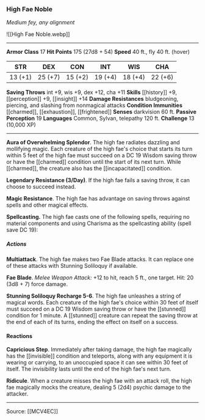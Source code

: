 ### High Fae Noble
_Medium fey, any alignment_

![[High Fae Noble.webp]]




---

**Armor Class** 17
**Hit Points** 175 (27d8 + 54)
**Speed** 40 ft., fly 40 ft. (hover)

| STR     | DEX     | CON     | INT     | WIS     | CHA     |
|---------|---------|---------|---------|---------|---------|
| 13 (+1) | 25 (+7) | 15 (+2) | 19 (+4) | 18 (+4) | 22 (+6) |

**Saving Throws** int +9, wis +9, dex +12, cha +11
**Skills** [[history]] +9, [[perception]] +9, [[insight]] +14
**Damage Resistances** bludgeoning, piercing, and slashing from nonmagical attacks
**Condition Immunities** [[charmed]], [[exhaustion]], [[frightened]]
**Senses** darkvision 60 ft.
**Passive Perception** 19
**Languages** Common, Sylvan, telepathy 120 ft.
**Challenge** 13 (10,000 XP)

---

**Aura of Overwhelming Splendor**. The high fae radiates dazzling and mollifying magic. Each creature of the high fae's choice that starts its turn within 5 feet of the high fae must succeed on a DC 19 Wisdom saving throw or have the [[charmed]] condition until the start of its next turn. While [[charmed]], the creature also has the [[incapacitated]] condition.

**Legendary Resistance (3/Day)**. If the high fae fails a saving throw, it can choose to succeed instead.

**Magic Resistance**. The high fae has advantage on saving throws against spells and other magical effects.

**Spellcasting.** The high fae casts one of the following spells, requiring no material components and using Charisma as the spellcasting ability (spell save DC 19):

##### Actions
**Multiattack**. The high fae makes two Fae Blade attacks. It can replace one of these attacks with Stunning Soliloquy if available.

**Fae Blade**. _Melee Weapon Attack:_ +12 to hit, reach 5 ft., one target. Hit: 20 (3d8 + 7) force damage.

**Stunning Soliloquy Recharge 5-6**. The high fae unleashes a string of magical words. Each creature of the high fae's choice within 30 feet of itself must succeed on a DC 19 Wisdom saving throw or have the [[stunned]] condition for 1 minute. A [[stunned]] creature can repeat the saving throw at the end of each of its turns, ending the effect on itself on a success.

#### Reactions
**Capricious Step**. Immediately after taking damage, the high fae magically has the [[invisible]] condition and teleports, along with any equipment it is wearing or carrying, to an unoccupied space it can see within 30 feet of itself. The invisibility lasts until the end of the high fae's next turn.

**Ridicule**. When a creature misses the high fae with an attack roll, the high fae magically mocks the creature, dealing 5 (2d4) psychic damage to the attacker.


---

Source: [[MCV4EC]]